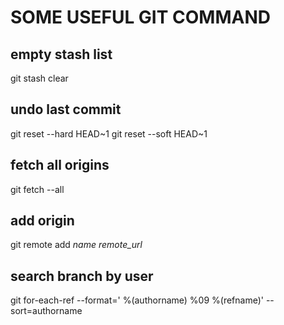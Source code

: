 # SOME USEFUL GIT COMMAND

## empty stash list

git stash clear

## undo last commit

git reset --hard HEAD~1
git reset --soft HEAD~1

## fetch all origins

git fetch --all

## add origin

git remote add *name* *remote_url*

## search branch by user

git for-each-ref --format=' %(authorname) %09 %(refname)' --sort=authorname
